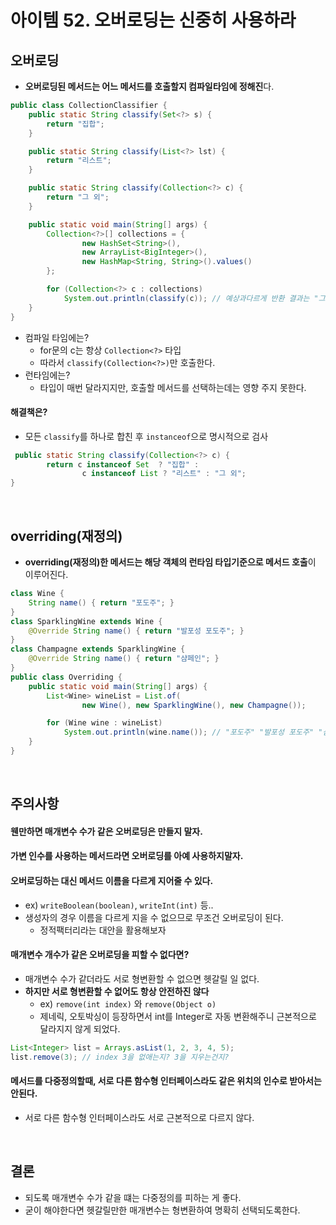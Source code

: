 # 아이템 52. 오버로딩는 신중히 사용하라

## 오버로딩
- **오버로딩된 메서드는 어느 메서드를 호출할지 컴파일타임에 정해진**다.
```java
public class CollectionClassifier {
    public static String classify(Set<?> s) {
        return "집합";
    }

    public static String classify(List<?> lst) {
        return "리스트";
    }

    public static String classify(Collection<?> c) {
        return "그 외";
    }

    public static void main(String[] args) {
        Collection<?>[] collections = {
                new HashSet<String>(),
                new ArrayList<BigInteger>(),
                new HashMap<String, String>().values()
        };

        for (Collection<?> c : collections)
            System.out.println(classify(c)); // 예상과다르게 반환 결과는 "그 외"만 3번 연달아 출력한다.
    }
}
```
- 컴파일 타임에는?
  - for문의 c는 항상 `Collection<?>` 타입
  - 따라서 `classify(Collection<?>)`만 호출한다. 
- 런타임에는?
  -  타입이 매번 달라지지만, 호출할 메서드를 선택하는데는 영향 주지 못한다.
#### 해결책은?
- 모든 `classify`를 하나로 합친 후 `instanceof`으로 명시적으로 검사
```java
 public static String classify(Collection<?> c) {
        return c instanceof Set  ? "집합" :
                c instanceof List ? "리스트" : "그 외";
}
```

<br/>

## overriding(재정의)
- **overriding(재정의)한 메서드는 해당 객체의 런타임 타입기준으로 메서드 호출**이 이루어진다.
```java
class Wine {
    String name() { return "포도주"; }
}
class SparklingWine extends Wine {
    @Override String name() { return "발포성 포도주"; }
}
class Champagne extends SparklingWine {
    @Override String name() { return "샴페인"; }
}
public class Overriding {
    public static void main(String[] args) {
        List<Wine> wineList = List.of(
                new Wine(), new SparklingWine(), new Champagne());

        for (Wine wine : wineList)
            System.out.println(wine.name()); // "포도주" "발포성 포도주" "삼페인" 출력
    }
}
```

<br>

## 주의사항
#### 웬만하면 매개변수 수가 같은 오버로딩은 만들지 말자.
#### 가변 인수를 사용하는 메서드라면 오버로딩를 아예 사용하지말자.
#### 오버로딩하는 대신 메서드 이름을 다르게 지어줄 수 있다.
- ex) `writeBoolean(boolean)`, `writeInt(int)` 등..
- 생성자의 경우 이름을 다르게 지을 수 없으므로 무조건 오버로딩이 된다.
  - 정적팩터리라는 대안을 활용해보자
#### 매개변수 개수가 같은 오버로딩을 피할 수 없다면?
- 매개변수 수가 같더라도 서로 형변환할 수 없으면 헷갈릴 일 없다.
- **하지만 서로 형변환할 수 없어도 항상 안전하진 않다**
  - ex) `remove(int index)` 와 `remove(Object o)`
  - 제네릭, 오토박싱이 등장하면서 int를 Integer로 자동 변환해주니 근본적으로 달라지지 않게 되었다.
 ```java
List<Integer> list = Arrays.asList(1, 2, 3, 4, 5);
list.remove(3); // index 3을 없애는지? 3을 지우는건지?
```
#### 메서드를 다중정의할때, 서로 다른 함수형 인터페이스라도 같은 위치의 인수로 받아서는 안된다.
- 서로 다른 함수형 인터페이스라도 서로 근본적으로 다르지 않다.

<br/>

## 결론
- 되도록 매개변수 수가 같을 떄는 다중정의를 피하는 게 좋다.
- 굳이 해야한다면 헷갈릴만한 매개변수는 형변환하여 명확히 선택되도록한다.